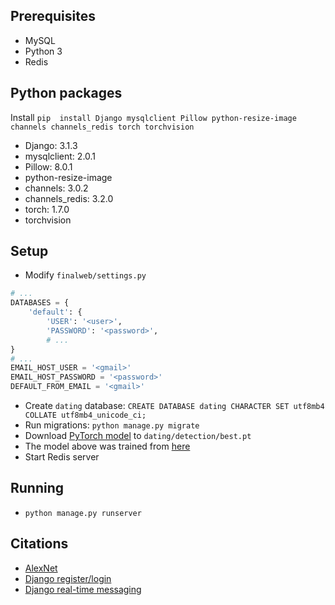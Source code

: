 ## Prerequisites
* MySQL
* Python 3
* Redis

## Python packages
Install `pip  install Django mysqlclient Pillow python-resize-image channels channels_redis torch torchvision`
* Django: 3.1.3
* mysqlclient: 2.0.1
* Pillow: 8.0.1
* python-resize-image
* channels: 3.0.2
* channels_redis: 3.2.0
* torch: 1.7.0
* torchvision

## Setup
* Modify `finalweb/settings.py`
```python
# ...
DATABASES = {
    'default': {
        'USER': '<user>',
        'PASSWORD': '<password>',
        # ...
}
# ...
EMAIL_HOST_USER = '<gmail>'
EMAIL_HOST_PASSWORD = '<password>'
DEFAULT_FROM_EMAIL = '<gmail>'
```
* Create `dating` database:  `CREATE DATABASE dating CHARACTER SET utf8mb4 COLLATE utf8mb4_unicode_ci;`
* Run migrations: `python manage.py migrate`
* Download [PyTorch model](https://drive.google.com/file/d/15lI_gRRgeBRzDtjWBvMMkuQTkm1H3cHB/view?usp=sharing) to `dating/detection/best.pt`
* The model above was trained from [here](https://colab.research.google.com/drive/1iBQ9F7YlLBoWaNjH7tkpPIyHbZyRRMTD?usp=sharing)
* Start Redis server

## Running
* `python manage.py runserver`

## Citations
* [AlexNet](https://colab.research.google.com/github/bentrevett/pytorch-image-classification/blob/master/3_alexnet.ipynb)
* [Django register/login](https://www.cnblogs.com/derek1184405959/p/8567522.html)
* [Django real-time messaging](https://zhuanlan.zhihu.com/p/91642958)
